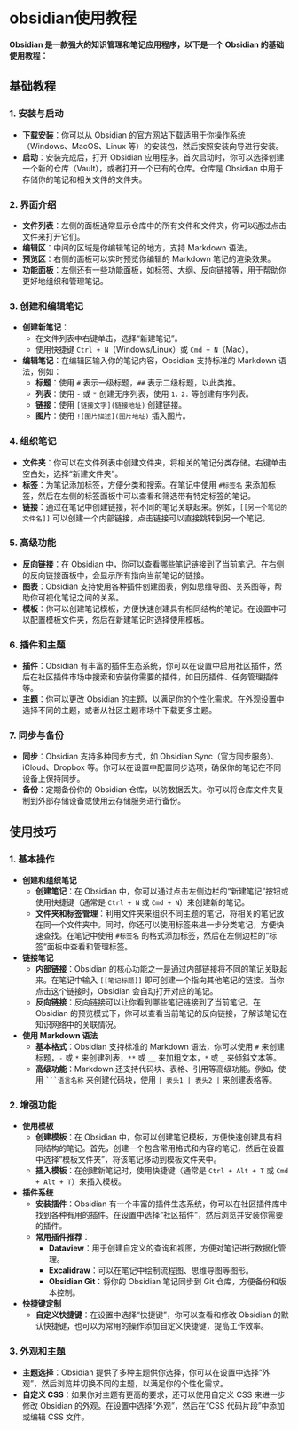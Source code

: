 # obsidian使用教程

**Obsidian 是一款强大的知识管理和笔记应用程序，以下是一个 Obsidian 的基础使用教程：**

## 基础教程
### 1. 安装与启动
- **下载安装**：你可以从 Obsidian 的[官方网站](https://obsidian.md/)下载适用于你操作系统（Windows、MacOS、Linux 等）的安装包，然后按照安装向导进行安装。
- **启动**：安装完成后，打开 Obsidian 应用程序。首次启动时，你可以选择创建一个新的仓库（Vault），或者打开一个已有的仓库。仓库是 Obsidian 中用于存储你的笔记和相关文件的文件夹。

### 2. 界面介绍
- **文件列表**：左侧的面板通常显示仓库中的所有文件和文件夹，你可以通过点击文件来打开它们。
- **编辑区**：中间的区域是你编辑笔记的地方，支持 Markdown 语法。
- **预览区**：右侧的面板可以实时预览你编辑的 Markdown 笔记的渲染效果。
- **功能面板**：左侧还有一些功能面板，如标签、大纲、反向链接等，用于帮助你更好地组织和管理笔记。

### 3. 创建和编辑笔记
- **创建新笔记**：
    - 在文件列表中右键单击，选择“新建笔记”。
    - 使用快捷键 `Ctrl + N`（Windows/Linux）或 `Cmd + N`（Mac）。
- **编辑笔记**：在编辑区输入你的笔记内容，Obsidian 支持标准的 Markdown 语法，例如：
    - **标题**：使用 `#` 表示一级标题，`##` 表示二级标题，以此类推。
    - **列表**：使用 `-` 或 `*` 创建无序列表，使用 `1.` `2.` 等创建有序列表。
    - **链接**：使用 `[链接文字](链接地址)` 创建链接。
    - **图片**：使用 `![图片描述](图片地址)` 插入图片。

### 4. 组织笔记
- **文件夹**：你可以在文件列表中创建文件夹，将相关的笔记分类存储。右键单击空白处，选择“新建文件夹”。
- **标签**：为笔记添加标签，方便分类和搜索。在笔记中使用 `#标签名` 来添加标签，然后在左侧的标签面板中可以查看和筛选带有特定标签的笔记。
- **链接**：通过在笔记中创建链接，将不同的笔记关联起来。例如，`[[另一个笔记的文件名]]` 可以创建一个内部链接，点击链接可以直接跳转到另一个笔记。

### 5. 高级功能
- **反向链接**：在 Obsidian 中，你可以查看哪些笔记链接到了当前笔记。在右侧的反向链接面板中，会显示所有指向当前笔记的链接。
- **图表**：Obsidian 支持使用各种插件创建图表，例如思维导图、关系图等，帮助你可视化笔记之间的关系。
- **模板**：你可以创建笔记模板，方便快速创建具有相同结构的笔记。在设置中可以配置模板文件夹，然后在新建笔记时选择使用模板。

### 6. 插件和主题
- **插件**：Obsidian 有丰富的插件生态系统，你可以在设置中启用社区插件，然后在社区插件市场中搜索和安装你需要的插件，如日历插件、任务管理插件等。
- **主题**：你可以更改 Obsidian 的主题，以满足你的个性化需求。在外观设置中选择不同的主题，或者从社区主题市场中下载更多主题。

### 7. 同步与备份
- **同步**：Obsidian 支持多种同步方式，如 Obsidian Sync（官方同步服务）、iCloud、Dropbox 等。你可以在设置中配置同步选项，确保你的笔记在不同设备上保持同步。
- **备份**：定期备份你的 Obsidian 仓库，以防数据丢失。你可以将仓库文件夹复制到外部存储设备或使用云存储服务进行备份。

## 使用技巧
### 1. 基本操作
- **创建和组织笔记**
    - **创建笔记**：在 Obsidian 中，你可以通过点击左侧边栏的“新建笔记”按钮或使用快捷键（通常是 `Ctrl + N` 或 `Cmd + N`）来创建新的笔记。
    - **文件夹和标签管理**：利用文件夹来组织不同主题的笔记，将相关的笔记放在同一个文件夹中。同时，你还可以使用标签来进一步分类笔记，方便快速查找。在笔记中使用 `#标签名` 的格式添加标签，然后在左侧边栏的“标签”面板中查看和管理标签。
- **链接笔记**
    - **内部链接**：Obsidian 的核心功能之一是通过内部链接将不同的笔记关联起来。在笔记中输入 `[[笔记标题]]` 即可创建一个指向其他笔记的链接。当你点击这个链接时，Obsidian 会自动打开对应的笔记。
    - **反向链接**：反向链接可以让你看到哪些笔记链接到了当前笔记。在 Obsidian 的预览模式下，你可以查看当前笔记的反向链接，了解该笔记在知识网络中的关联情况。
- **使用 Markdown 语法**
    - **基本格式**：Obsidian 支持标准的 Markdown 语法，你可以使用 `#` 来创建标题，`-` 或 `*` 来创建列表，`**` 或 `__` 来加粗文本，`*` 或 `_` 来倾斜文本等。
    - **高级功能**：Markdown 还支持代码块、表格、引用等高级功能。例如，使用 ```` ```语言名称 ```` 来创建代码块，使用 `| 表头1 | 表头2 |` 来创建表格等。

### 2. 增强功能
- **使用模板**
    - **创建模板**：在 Obsidian 中，你可以创建笔记模板，方便快速创建具有相同结构的笔记。首先，创建一个包含常用格式和内容的笔记，然后在设置中选择“模板文件夹”，将该笔记移动到模板文件夹中。
    - **插入模板**：在创建新笔记时，使用快捷键（通常是 `Ctrl + Alt + T` 或 `Cmd + Alt + T`）来插入模板。
- **插件系统**
    - **安装插件**：Obsidian 有一个丰富的插件生态系统，你可以在社区插件库中找到各种有用的插件。在设置中选择“社区插件”，然后浏览并安装你需要的插件。
    - **常用插件推荐**：
        - **Dataview**：用于创建自定义的查询和视图，方便对笔记进行数据化管理。
        - **Excalidraw**：可以在笔记中绘制流程图、思维导图等图形。
        - **Obsidian Git**：将你的 Obsidian 笔记同步到 Git 仓库，方便备份和版本控制。
- **快捷键定制**
    - **自定义快捷键**：在设置中选择“快捷键”，你可以查看和修改 Obsidian 的默认快捷键，也可以为常用的操作添加自定义快捷键，提高工作效率。

### 3. 外观和主题
- **主题选择**：Obsidian 提供了多种主题供你选择，你可以在设置中选择“外观”，然后浏览并切换不同的主题，以满足你的个性化需求。
- **自定义 CSS**：如果你对主题有更高的要求，还可以使用自定义 CSS 来进一步修改 Obsidian 的外观。在设置中选择“外观”，然后在“CSS 代码片段”中添加或编辑 CSS 文件。
